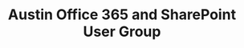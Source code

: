 ---
state: TX
region: Austin
title: Austin Office 365 and SharePoint User Group
group_url: https://www.meetup.com/Austin-Office365-SharePoint-UserGroup
topics: [ sharepoint, o365, microsoft ]
---